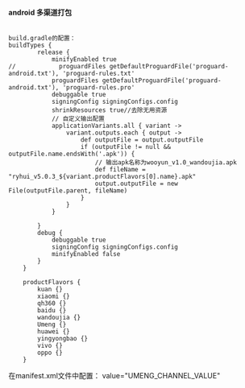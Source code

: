 #### android 多渠道打包

<pre><code>
build.gradle的配置：
buildTypes {
        release {
            minifyEnabled true
//            proguardFiles getDefaultProguardFile('proguard-android.txt'), 'proguard-rules.txt'
            proguardFiles getDefaultProguardFile('proguard-android.txt'), 'proguard-rules.pro'
            debuggable true
            signingConfig signingConfigs.config
            shrinkResources true//去除无用资源
            // 自定义输出配置
            applicationVariants.all { variant ->
                variant.outputs.each { output ->
                    def outputFile = output.outputFile
                    if (outputFile != null && outputFile.name.endsWith('.apk')) {
                        // 输出apk名称为wooyun_v1.0_wandoujia.apk
                        def fileName = "ryhui_v5.0.3_${variant.productFlavors[0].name}.apk"
                        output.outputFile = new File(outputFile.parent, fileName)
                    }
                }
            }

        }
        debug {
            debuggable true
            signingConfig signingConfigs.config
            minifyEnabled false
        }
    }

    productFlavors {
        kuan {}
        xiaomi {}
        qh360 {}
        baidu {}
        wandoujia {}
        Umeng {}
        huawei {}
        yingyongbao {}
        vivo {}
        oppo {}
    }
</code></pre>
在manifest.xml文件中配置：
value="UMENG_CHANNEL_VALUE"